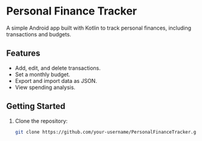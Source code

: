 # Personal Finance Tracker

A simple Android app built with Kotlin to track personal finances, including transactions and budgets.

## Features
- Add, edit, and delete transactions.
- Set a monthly budget.
- Export and import data as JSON.
- View spending analysis.

## Getting Started
1. Clone the repository:
   ```bash
   git clone https://github.com/your-username/PersonalFinanceTracker.git
